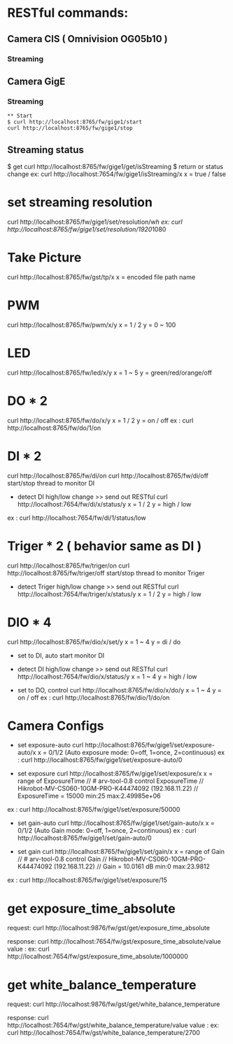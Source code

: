 # RESTful commands:

## Camera CIS ( Omnivision OG05b10 )
### Streaming



## Camera GigE
### Streaming
```
** Start
$ curl http://localhost:8765/fw/gige1/start
curl http://localhost:8765/fw/gige1/stop
```

## Streaming status
$ get
curl http://localhost:8765/fw/gige1/get/isStreaming
$ return or status change
ex:
curl http://localhost:7654/fw/gige1/isStreaming/x
x = true / false

# set streaming resolution
curl http://localhost:8765/fw/gige1/set/resolution/w*h
ex:
curl http://localhost:8765/fw/gige1/set/resolution/1920*1080

# Take Picture
curl http://localhost:8765/fw/gst/tp/x
x = encoded file path name

# PWM
curl http://localhost:8765/fw/pwm/x/y
x = 1 / 2
y = 0 ~ 100

# LED
curl http://localhost:8765/fw/led/x/y
x = 1 ~ 5
y = green/red/orange/off

# DO * 2
curl http://localhost:8765/fw/do/x/y
x = 1 / 2
y = on / off
ex : 
curl http://localhost:8765/fw/do/1/on

# DI * 2
curl http://localhost:8765/fw/di/on
curl http://localhost:8765/fw/di/off
start/stop thread to monitor DI

* detect DI high/low change >> send out RESTful 
curl http://localhost:7654/fw/di/x/status/y
x = 1 / 2
y = high / low

ex :
curl http://localhost:7654/fw/di/1/status/low

# Triger * 2 ( behavior same as DI )
curl http://localhost:8765/fw/triger/on
curl http://localhost:8765/fw/triger/off
start/stop thread to monitor Triger

* detect Triger high/low change >> send out RESTful 
curl http://localhost:7654/fw/triger/x/status/y
x = 1 / 2
y = high / low

# DIO * 4
curl http://localhost:8765/fw/dio/x/set/y
x = 1 ~ 4
y = di / do

* set to DI, auto start monitor DI
* detect DI high/low change >> send out RESTful 
curl http://localhost:7654/fw/dio/x/status/y
x = 1 ~ 4
y = high / low

* set to DO, control
curl http://localhost:8765/fw/dio/x/do/y
x = 1 ~ 4
y = on / off
ex :
curl http://localhost:8765/fw/dio/1/do/on

# Camera Configs
* set exposure-auto
curl http://localhost:8765/fw/gige1/set/exposure-auto/x
x = 0/1/2 (Auto exposure mode: 0=off, 1=once, 2=continuous)
ex :
curl http://localhost:8765/fw/gige1/set/exposure-auto/0

* set exposure
curl http://localhost:8765/fw/gige1/set/exposure/x
x = range of ExposureTime
  // # arv-tool-0.8 control ExposureTime
  // Hikrobot-MV-CS060-10GM-PRO-K44474092 (192.168.11.22)
  // ExposureTime = 15000 min:25 max:2.49985e+06

ex :
curl http://localhost:8765/fw/gige1/set/exposure/50000

* set gain-auto
curl http://localhost:8765/fw/gige1/set/gain-auto/x
x = 0/1/2 (Auto Gain mode: 0=off, 1=once, 2=continuous)
ex :
curl http://localhost:8765/fw/gige1/set/gain-auto/0

* set gain
curl http://localhost:8765/fw/gige1/set/gain/x
x = range of Gain
  // # arv-tool-0.8 control Gain
  // Hikrobot-MV-CS060-10GM-PRO-K44474092 (192.168.11.22)
  // Gain = 10.0161 dB min:0 max:23.9812

ex :
curl http://localhost:8765/fw/gige1/set/exposure/15


# get exposure_time_absolute
request:
curl http://localhost:9876/fw/gst/get/exposure_time_absolute

response:
curl http://localhost:7654/fw/gst/exposure_time_absolute/value
value : 
ex: curl http://localhost:7654/fw/gst/exposure_time_absolute/1000000

# get white_balance_temperature
request:
curl http://localhost:9876/fw/gst/get/white_balance_temperature

response:
curl http://localhost:7654/fw/gst/white_balance_temperature/value
value : 
ex: curl http://localhost:7654/fw/gst/white_balance_temperature/2700
